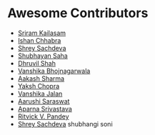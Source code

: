 # Awesome Contributors

* [Sriram Kailasam](https://github.com/sriram-kailasam)
* [Ishan Chhabra](https://github.com/ishan-chhabra)
* [Shrey Sachdeva](https://github.com/shrey-sachdeva2000)
* [Shubhayan Saha](https://github.com/shubhayans)
* [Dhruvil Shah](https://github.com/dhruvilshah25)
* [Vanshika Bhojnagarwala](https://github.com/vanshika703)
* [Aakash Sharma](https://github.com/n9267aakashsharma)
* [Yaksh Chopra](https://github.com/Yakshchopra)
* [Vanshika Jalan](https://github.com/jalanvanshika)
* [Aarushi Saraswat](https://github.com/pcyaaru)
* [Aparna Srivastava](https://github.com/Aparna6)
* [Ritvick V. Pandey](https://github.com/ritvick-me)
* [Shrey Sachdeva](https://github.com/shrey-sachdeva2000)
shubhangi
soni
